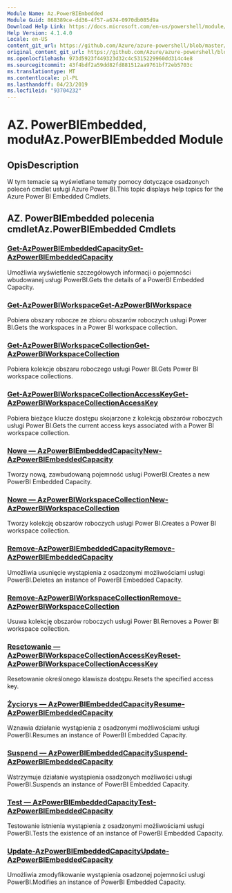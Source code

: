 ```yaml
---
Module Name: Az.PowerBIEmbedded
Module Guid: 868389ce-dd36-4f57-a674-0970db085d9a
Download Help Link: https://docs.microsoft.com/en-us/powershell/module/az.powerbiembedded
Help Version: 4.1.4.0
Locale: en-US
content_git_url: https://github.com/Azure/azure-powershell/blob/master/src/PowerBIEmbedded/PowerBIEmbedded/help/Az.PowerBIEmbedded.md
original_content_git_url: https://github.com/Azure/azure-powershell/blob/master/src/PowerBIEmbedded/PowerBIEmbedded/help/Az.PowerBIEmbedded.md
ms.openlocfilehash: 973d5923f449323d32c4c5315229960dd314c4e8
ms.sourcegitcommit: 43f4bdf2a59dd82fd881512aa9761bf72eb5703c
ms.translationtype: MT
ms.contentlocale: pl-PL
ms.lasthandoff: 04/23/2019
ms.locfileid: "93704232"
---
```

# <span data-ttu-id="d4ef1-101">AZ. PowerBIEmbedded, moduł</span><span class="sxs-lookup"><span data-stu-id="d4ef1-101">Az.PowerBIEmbedded Module</span></span>
## <span data-ttu-id="d4ef1-102">Opis</span><span class="sxs-lookup"><span data-stu-id="d4ef1-102">Description</span></span>
<span data-ttu-id="d4ef1-103">W tym temacie są wyświetlane tematy pomocy dotyczące osadzonych poleceń cmdlet usługi Azure Power BI.</span><span class="sxs-lookup"><span data-stu-id="d4ef1-103">This topic displays help topics for the Azure Power BI Embedded Cmdlets.</span></span>

## <span data-ttu-id="d4ef1-104">AZ. PowerBIEmbedded polecenia cmdlet</span><span class="sxs-lookup"><span data-stu-id="d4ef1-104">Az.PowerBIEmbedded Cmdlets</span></span>
### [<span data-ttu-id="d4ef1-105">Get-AzPowerBIEmbeddedCapacity</span><span class="sxs-lookup"><span data-stu-id="d4ef1-105">Get-AzPowerBIEmbeddedCapacity</span></span>](Get-AzPowerBIEmbeddedCapacity.md)
<span data-ttu-id="d4ef1-106">Umożliwia wyświetlenie szczegółowych informacji o pojemności wbudowanej usługi PowerBI.</span><span class="sxs-lookup"><span data-stu-id="d4ef1-106">Gets the details of a PowerBI Embedded Capacity.</span></span>

### [<span data-ttu-id="d4ef1-107">Get-AzPowerBIWorkspace</span><span class="sxs-lookup"><span data-stu-id="d4ef1-107">Get-AzPowerBIWorkspace</span></span>](Get-AzPowerBIWorkspace.md)
<span data-ttu-id="d4ef1-108">Pobiera obszary robocze ze zbioru obszarów roboczych usługi Power BI.</span><span class="sxs-lookup"><span data-stu-id="d4ef1-108">Gets the workspaces in a Power BI workspace collection.</span></span>

### [<span data-ttu-id="d4ef1-109">Get-AzPowerBIWorkspaceCollection</span><span class="sxs-lookup"><span data-stu-id="d4ef1-109">Get-AzPowerBIWorkspaceCollection</span></span>](Get-AzPowerBIWorkspaceCollection.md)
<span data-ttu-id="d4ef1-110">Pobiera kolekcje obszaru roboczego usługi Power BI.</span><span class="sxs-lookup"><span data-stu-id="d4ef1-110">Gets Power BI workspace collections.</span></span>

### [<span data-ttu-id="d4ef1-111">Get-AzPowerBIWorkspaceCollectionAccessKey</span><span class="sxs-lookup"><span data-stu-id="d4ef1-111">Get-AzPowerBIWorkspaceCollectionAccessKey</span></span>](Get-AzPowerBIWorkspaceCollectionAccessKey.md)
<span data-ttu-id="d4ef1-112">Pobiera bieżące klucze dostępu skojarzone z kolekcją obszarów roboczych usługi Power BI.</span><span class="sxs-lookup"><span data-stu-id="d4ef1-112">Gets the current access keys associated with a Power BI workspace collection.</span></span>

### [<span data-ttu-id="d4ef1-113">Nowe — AzPowerBIEmbeddedCapacity</span><span class="sxs-lookup"><span data-stu-id="d4ef1-113">New-AzPowerBIEmbeddedCapacity</span></span>](New-AzPowerBIEmbeddedCapacity.md)
<span data-ttu-id="d4ef1-114">Tworzy nową, zawbudowaną pojemność usługi PowerBI.</span><span class="sxs-lookup"><span data-stu-id="d4ef1-114">Creates a new PowerBI Embedded Capacity.</span></span>

### [<span data-ttu-id="d4ef1-115">Nowe — AzPowerBIWorkspaceCollection</span><span class="sxs-lookup"><span data-stu-id="d4ef1-115">New-AzPowerBIWorkspaceCollection</span></span>](New-AzPowerBIWorkspaceCollection.md)
<span data-ttu-id="d4ef1-116">Tworzy kolekcję obszarów roboczych usługi Power BI.</span><span class="sxs-lookup"><span data-stu-id="d4ef1-116">Creates a Power BI workspace collection.</span></span>

### [<span data-ttu-id="d4ef1-117">Remove-AzPowerBIEmbeddedCapacity</span><span class="sxs-lookup"><span data-stu-id="d4ef1-117">Remove-AzPowerBIEmbeddedCapacity</span></span>](Remove-AzPowerBIEmbeddedCapacity.md)
<span data-ttu-id="d4ef1-118">Umożliwia usunięcie wystąpienia z osadzonymi możliwościami usługi PowerBI.</span><span class="sxs-lookup"><span data-stu-id="d4ef1-118">Deletes an instance of PowerBI Embedded Capacity.</span></span>

### [<span data-ttu-id="d4ef1-119">Remove-AzPowerBIWorkspaceCollection</span><span class="sxs-lookup"><span data-stu-id="d4ef1-119">Remove-AzPowerBIWorkspaceCollection</span></span>](Remove-AzPowerBIWorkspaceCollection.md)
<span data-ttu-id="d4ef1-120">Usuwa kolekcję obszarów roboczych usługi Power BI.</span><span class="sxs-lookup"><span data-stu-id="d4ef1-120">Removes a Power BI workspace collection.</span></span>

### [<span data-ttu-id="d4ef1-121">Resetowanie — AzPowerBIWorkspaceCollectionAccessKey</span><span class="sxs-lookup"><span data-stu-id="d4ef1-121">Reset-AzPowerBIWorkspaceCollectionAccessKey</span></span>](Reset-AzPowerBIWorkspaceCollectionAccessKey.md)
<span data-ttu-id="d4ef1-122">Resetowanie określonego klawisza dostępu.</span><span class="sxs-lookup"><span data-stu-id="d4ef1-122">Resets the specified access key.</span></span>

### [<span data-ttu-id="d4ef1-123">Życiorys — AzPowerBIEmbeddedCapacity</span><span class="sxs-lookup"><span data-stu-id="d4ef1-123">Resume-AzPowerBIEmbeddedCapacity</span></span>](Resume-AzPowerBIEmbeddedCapacity.md)
<span data-ttu-id="d4ef1-124">Wznawia działanie wystąpienia z osadzonymi możliwościami usługi PowerBI.</span><span class="sxs-lookup"><span data-stu-id="d4ef1-124">Resumes an instance of PowerBI Embedded Capacity.</span></span>

### [<span data-ttu-id="d4ef1-125">Suspend — AzPowerBIEmbeddedCapacity</span><span class="sxs-lookup"><span data-stu-id="d4ef1-125">Suspend-AzPowerBIEmbeddedCapacity</span></span>](Suspend-AzPowerBIEmbeddedCapacity.md)
<span data-ttu-id="d4ef1-126">Wstrzymuje działanie wystąpienia osadzonych możliwości usługi PowerBI.</span><span class="sxs-lookup"><span data-stu-id="d4ef1-126">Suspends an instance of PowerBI Embedded Capacity.</span></span>

### [<span data-ttu-id="d4ef1-127">Test — AzPowerBIEmbeddedCapacity</span><span class="sxs-lookup"><span data-stu-id="d4ef1-127">Test-AzPowerBIEmbeddedCapacity</span></span>](Test-AzPowerBIEmbeddedCapacity.md)
<span data-ttu-id="d4ef1-128">Testowanie istnienia wystąpienia z osadzonymi możliwościami usługi PowerBI.</span><span class="sxs-lookup"><span data-stu-id="d4ef1-128">Tests the existence of an instance of PowerBI Embedded Capacity.</span></span>

### [<span data-ttu-id="d4ef1-129">Update-AzPowerBIEmbeddedCapacity</span><span class="sxs-lookup"><span data-stu-id="d4ef1-129">Update-AzPowerBIEmbeddedCapacity</span></span>](Update-AzPowerBIEmbeddedCapacity.md)
<span data-ttu-id="d4ef1-130">Umożliwia zmodyfikowanie wystąpienia osadzonej pojemności usługi PowerBI.</span><span class="sxs-lookup"><span data-stu-id="d4ef1-130">Modifies  an instance of PowerBI Embedded Capacity.</span></span>


